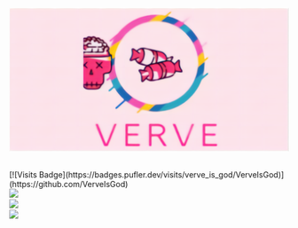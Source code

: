 [![verve's GitHub Banner](./assets/verve.png)](https://github.com/VerveIsGod)

<br>
[![Visits Badge](https://badges.pufler.dev/visits/verve_is_god/VerveIsGod)](https://github.com/VerveIsGod)

<br>
<a href="https://t.me/Verve_is_God/"><img src="https://img.shields.io/badge/Telegram-Verve_is_God-blue"></a>
<br>
<a href="https://t.me/bonbon_chat_bot/"><img src="https://img.shields.io/badge/BonBon-my%20telegram%20bot-ff69b4"></a>
<br>
<a href="mailto:verve_is_god@protonmail.com"><img src="https://img.shields.io/badge/E--mail-my%20email-important?style=flat"></a>

<!--
**VerveIsGod/VerveIsGod** is a ✨ _special_ ✨ repository because its `README.md` (this file) appears on your GitHub profile.

Here are some ideas to get you started:

- 🔭 I’m currently working on ...
- 🌱 I’m currently learning ...
- 👯 I’m looking to collaborate on ...
- 🤔 I’m looking for help with ...
- 💬 Ask me about ...
- 📫 How to reach me: ...
- 😄 Pronouns: ...
- ⚡ Fun fact: ...
-->
